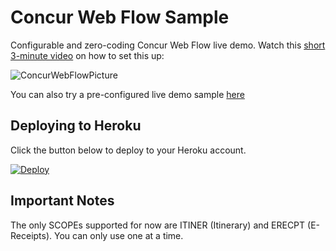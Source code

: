 # Concur Web Flow Sample

Configurable and zero-coding Concur Web Flow live demo.  Watch this [short 3-minute video](https://www.youtube.com/watch?v=B0VGBSIVXuM) on how to set this up:

![ConcurWebFlowPicture](https://jfqcza.bn1301.livefilestore.com/y2pZ0pdKqmy8AzeODiNJFtzlHcbkmsb4iGV487n-PCeK8RPHXFsE1i-mczJ3bNJqSTeBjnSKC47yFAntw_2bwUnlJG6rHv6a68v7MtD9eABnOyW8MDhb3RsxiRRPgkvuZW3PfVYrtuphEmJ-yjkT_oMlQ/CaptureConcurWebFlow.PNG?psid=1)

You can also try a pre-configured live demo sample [here](https://stark-island-9579.herokuapp.com/)

## Deploying to Heroku

Click the button below to deploy to your Heroku account.

[![Deploy](https://www.herokucdn.com/deploy/button.png)](https://heroku.com/deploy)

## Important Notes

The only SCOPEs supported for now are ITINER (Itinerary) and ERECPT (E-Receipts). You can only use one at a time.